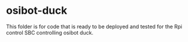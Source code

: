 # osibot-duck

This folder is for code that is ready to be deployed and tested for the Rpi control SBC controlling osibot duck.